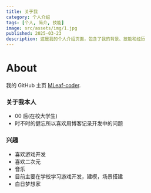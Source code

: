 ```yaml
---
title: 关于我
category: 个人介绍
tags: [个人, 简介, 技能]
image: src/assets/img/1.jpg
published: 2025-03-23
description: 这是我的个人介绍页面，包含了我的背景、技能和经历
---
```


# About

我的 GitHub 主页 [MLeaf-coder](https://github.com/MLeaf-coder).

### 关于我本人

- 00 后(在校大学生)
- 时不时的健忘所以喜欢用博客记录开发中的问题

### 兴趣

- 喜欢游戏开发
- 喜欢二次元
- 音乐
- 目前主要在学校学习游戏开发，建模，场景搭建
- 白日梦想家
